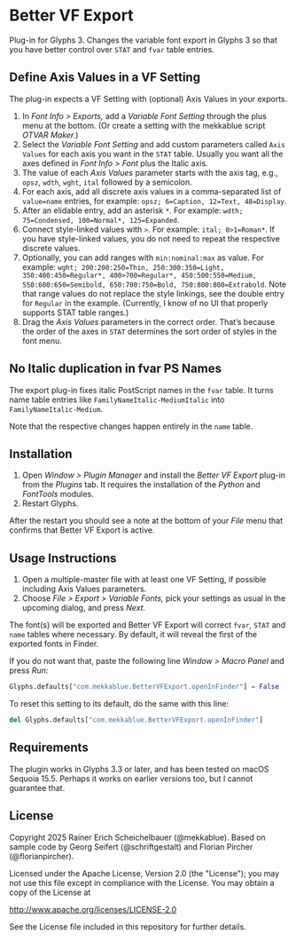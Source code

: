 # Better VF Export

Plug-in for Glyphs 3. Changes the variable font export in Glyphs 3 so that you have better control over `STAT` and `fvar` table entries.

## Define Axis Values in a VF Setting

The plug-in expects a VF Setting with (optional) Axis Values in your exports.

1. In *Font Info > Exports,* add a *Variable Font Setting* through the plus menu at the bottom. (Or create a setting with the mekkablue script *OTVAR Maker.*)
2. Select the *Variable Font Setting* and add custom parameters called `Axis Values` for each axis you want in the `STAT` table. Usually you want all the axes defined in *Font Info > Font* plus the Italic axis.
3. The value of each *Axis Values* parameter starts with the axis tag, e.g., `opsz`, `wdth`, `wght`, `ital` followed by a semicolon.
4. For each axis, add all discrete axis values in a comma-separated list of `value=name` entries, for example: `opsz; 6=Caption, 12=Text, 48=Display`.
5. After an elidable entry, add an asterisk `*`. For example: `wdth; 75=Condensed, 100=Normal*, 125=Expanded`.
6. Connect style-linked values with `>`. For example: `ital; 0>1=Roman*`. If you have style-linked values, you do not need to repeat the respective discrete values.
7. Optionally, you can add ranges with `min:nominal:max` as value. For example: `‌wght; 200:200:250=Thin, 250:300:350=Light, 350:400:450=Regular*, 400>700=Regular*, 450:500:550=Medium, 550:600:650=Semibold, 650:700:750=Bold, 750:800:800=Extrabold`. Note that range values do not replace the style linkings, see the double entry for `Regular` in the example. (Currently, I know of no UI that properly supports STAT table ranges.)
8. Drag the *Axis Values* parameters in the correct order. That’s because the order of the axes in `STAT` determines the sort order of styles in the font menu.

## No Italic duplication in fvar PS Names

The export plug-in fixes italic PostScript names in the `fvar` table. It turns name table entries like `FamilyNameItalic-MediumItalic` into `FamilyNameItalic-Medium`.

Note that the respective changes happen entirely in the `name` table.

## Installation

1. Open *Window > Plugin Manager* and install the *Better VF Export* plug-in from the *Plugins* tab. It requires the installation of the *Python* and *FontTools* modules.
2. Restart Glyphs.

After the restart you should see a note at the bottom of your *File* menu that confirms that Better VF Export is active.

## Usage Instructions

1. Open a multiple-master file with at least one VF Setting, if possible including Axis Values parameters.
2. Choose *File > Export > Variable Fonts,* pick your settings as usual in the upcoming dialog, and press *Next.* 

The font(s) will be exported and Better VF Export will correct `fvar`, `STAT` and `name` tables where necessary. By default, it will reveal the first of the exported fonts in Finder.

If you do not want that, paste the following line *Window > Macro Panel* and press *Run:*

```python
Glyphs.defaults["com.mekkablue.BetterVFExport.openInFinder"] = False
```

To reset this setting to its default, do the same with this line:

```python
del Glyphs.defaults["com.mekkablue.BetterVFExport.openInFinder"]
```


## Requirements

The plugin works in Glyphs 3.3 or later, and has been tested on macOS Sequoia 15.5. Perhaps it works on earlier versions too, but I cannot guarantee that.

## License

Copyright 2025 Rainer Erich Scheichelbauer (@mekkablue).
Based on sample code by Georg Seifert (@schriftgestalt) and Florian Pircher (@florianpircher).

Licensed under the Apache License, Version 2.0 (the "License");
you may not use this file except in compliance with the License.
You may obtain a copy of the License at

http://www.apache.org/licenses/LICENSE-2.0

See the License file included in this repository for further details.

